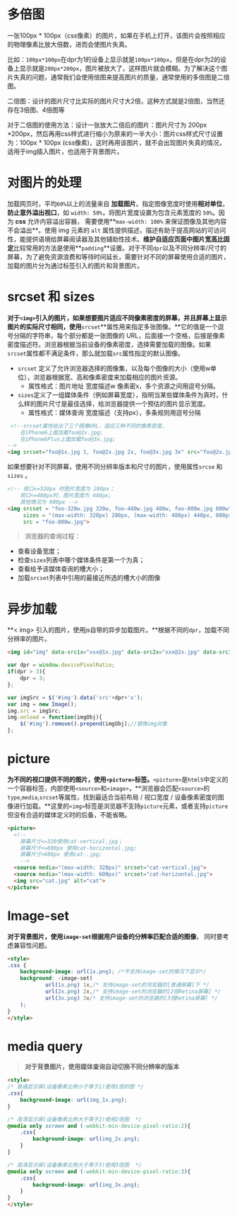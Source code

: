 # 多倍图

一张100px * 100px（css像素）的图片，如果在手机上打开，该图片会按照相应的物理像素比放大倍数，进而会使图片失真。

比如：`100px*100px`在dpr为1的设备上显示就是`100px*100px`，但是在dpr为2的设备上显示就是`200px*200px`，图片被放大了，这样图片就会模糊。为了解决这个图片失真的问题，通常我们会使用倍图来提高图片的质量，通常使用的多倍图是二倍图。

二倍图：设计的图片尺寸比实际的图片尺寸大2倍，这种方式就是2倍图，当然还存在3倍图、4倍图等

对于二倍图的使用方法：设计一张放大二倍后的图片：图片尺寸为 200px *200px，然后再用css样式进行缩小为原来的一半大小：图片css样式尺寸设置为：100px * 100px (css像素)，这时再用该图片，就不会出现图片失真的情况，适用于img插入图片，也适用于背景图片。

# 对图片的处理

加载网页时，平均`60%`以上的流量来自 **加载图片**。指定图像宽度时使用**相对单位**，**防止意外溢出视口**，如 `width: 50%`，将图片宽度设置为包含元素宽度的 `50%`。因为 **css** 允许内容溢出容器， 需要使用**`max-width: 100%` 来保证图像及其他内容不会溢出**。使用 img 元素的 `alt` 属性提供描述，描述有助于提高网站的可访问性，能提供语境给屏幕阅读器及其他辅助性技术。**维护自适应页面中图片宽高比固定**比较常用的方法是使用**`padding`**设置。对于不同`dpr`以及不同分辨率/尺寸的屏幕，为了避免资源浪费和等待时间延长，需要针对不同的屏幕使用合适的图片，加载的图片分为通过标签引入的图片和背景图片。

# srcset 和 sizes

**对于`<img>`引入的图片，如果想要图片适应不同像素密度的屏幕，并且屏幕上显示图片的实际尺寸相同，使用**`srcset`**属性用来指定多张图像。**它的值是一个逗号分隔的字符串，每个部分都是一张图像的 URL，后面接一个空格，后接是像素密度描述符。浏览器根据当前设备的像素密度，选择需要加载的图像。如果`srcset`属性都不满足条件，那么就加载`src`属性指定的默认图像。

- `srcset` 定义了允许浏览器选择的图像集，以及每个图像的大小（使用w单位），浏览器根据宽、高和像素密度来加载相应的图片资源。
  - 属性格式：图片地址 宽度描述w 像素密x，多个资源之间用逗号分隔。
- `sizes`定义了一组媒体条件（例如屏幕宽度），指明当某些媒体条件为真时，什么样的图片尺寸是最佳选择，给浏览器提供一个预估的图片显示宽度。
  - 属性格式：媒体查询 宽度描述（支持px），多条规则用逗号分隔


```html
 <!--srcset属性给出了三个图像URL，适应三种不同的像素密度。
	在iPhone6上面加载foo@2x.jpg;
	在iPhone6Plus上面加载foo@3x.jpg;
-->
<img srcset="foo@1x.jpg 1, foo@2x.jpg 2x, foo@3x.jpg 3x" src="foo@2x.jpg">
```

如果想要针对不同屏幕，使用不同分辨率版本和尺寸的图片，使用属性`srcse` 和 `sizes` 。

```html
<!-- 视口<=320px 时图片宽度为 280px； 
	视口<=480px时，图片宽度为 440px; 
	其他情况为 800px -->
<img srcset = "foo-320w.jpg 320w, foo-480w.jpg 480w, foo-800w.jpg 800w"
     sizes = "(max-width: 320px) 280px, (max-width: 480px) 440px, 800px"
     src = "foo-800w.jpg">
```

> 浏览器的查询过程：

- 查看设备宽度；
- 检查`sizes`列表中哪个媒体条件是第一个为真；
- 查看给予该媒体查询的槽大小；
- 加载`srcset`列表中引用的最接近所选的槽大小的图像

# 异步加载

**< img> 引入的图片，使用js自带的异步加载图片。**根据不同的`dpr`，加载不同分辨率的图片。

```html
<img id="img" data-src1x="xxx@1x.jpg" data-src2x="xxx@2x.jpg" data-src3x="xxx@3x.jpg"/>
```

```javascript
var dpr = window.devicePixelRatio;
if(dpr > 3){
    dpr = 3;
};

var imgSrc = $('#img').data('src'+dpr+'x');
var img = new Image();
img.src = imgSrc;
img.onload = function(imgObj){
    $('#img').remove().prepend(imgObj);//替换img对象
};
```

# picture

**为不同的视口提供不同的图片，使用`<picture>`标签。**`<picture>`是`html5`中定义的一个容器标签，内部使用`<source>`和`<image>`，**浏览器会匹配`<source>`的`type`,`media`,`srcset`等属性，找到最适合当前布局 / 视口宽度 / 设备像素密度的图像进行加载。**这里的`<img>`标签是浏览器不支持`picture`元素，或者支持`picture`但没有合适的媒体定义时的后备，不能省略。

```html
<picture>
  <!-- 
	屏幕尺寸<=320使用cat-vertical.jpg；
	屏幕尺寸<=600px 使用cat-horizontal.jpg;
	屏幕尺寸>600px 使用cat-.jpg;
	-->
  <source media="(max-width: 320px)" srcset="cat-vertical.jpg">
  <source media="(max-width: 600px)" srcset="cat-horizontal.jpg">
  <img src="cat.jpg" alt="cat">
</picture>
```

# Image-set

**对于背景图片，使用`image-set`根据用户设备的分辨率匹配合适的图像**， 同时要考虑兼容性问题。

```html
<style>
.css {
    background-image: url(1x.png); /*不支持image-set的情况下显示*/
    background: -image-set(
            url(1x.png) 1x,/* 支持image-set的浏览器的[普通屏幕]下 */
            url(2x.png) 2x,/* 支持image-set的浏览器的[2倍Retina屏幕] */
            url(3x.png) 3x/* 支持image-set的浏览器的[3倍Retina屏幕] */
    );
}
</style>
```

# media query

> **对于背景图片，使用媒体查询自动切换不同分辨率的版本**

```html
<style>
/* 普通显示屏(设备像素比例小于等于1)使用1倍的图 */
.css{
    background-image: url(img_1x.png);
}

/* 高清显示屏(设备像素比例大于等于2)使用2倍图  */
@media only screen and (-webkit-min-device-pixel-ratio:2){
    .css{
        background-image: url(img_2x.png);
    }
}

/* 高清显示屏(设备像素比例大于等于3)使用3倍图  */
@media only screen and (-webkit-min-device-pixel-ratio:3){
    .css{
        background-image: url(img_3x.png);
    }
}
</style>
```